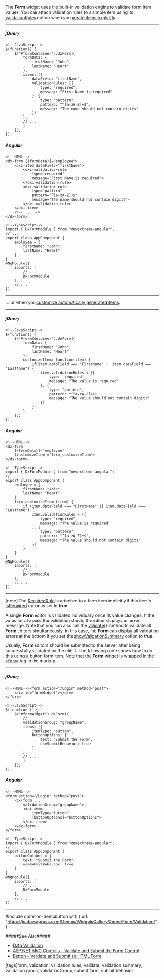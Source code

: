 The **Form** widget uses the built-in validation engine to validate form item values. You can attach validation rules to a simple item using its [validationRules](/api-reference/10%20UI%20Widgets/dxForm/5%20Item%20Types/SimpleItem/validationRules.md '/Documentation/ApiReference/UI_Widgets/dxForm/Item_Types/SimpleItem/#validationRules') option when you [create items explicitly](/concepts/05%20Widgets/Form/05%20Configure%20Simple%20Items/01%20Create%20a%20Simple%20Item.md '/Documentation/Guide/Widgets/Form/Configure_Simple_Items/#Create_a_Simple_Item')...

---
##### jQuery

    <!--JavaScript-->
    $(function() {
        $("#formContainer").dxForm({
            formData: {
                firstName: "John",
                lastName: "Heart"
            },
            items: [{
                dataField: "firstName",
                validationRules: [{
                    type: "required",
                    message: "First Name is required"
                }, {
                    type: "pattern",
                    pattern: "^[a-zA-Z]+$",
                    message: "The name should not contain digits"
                }]
            },
            // ...
            ]
        });
    });

##### Angular

    <!--HTML-->
    <dx-form [(formData)]="employee">
        <dxi-item dataField="firstName">
            <dxi-validation-rule
                type="required"
                message="First Name is required">
            </dxi-validation-rule>
            <dxi-validation-rule
                type="pattern"
                pattern="^[a-zA-Z]+$"
                message="The name should not contain digits">
            </dxi-validation-rule>
        </dxi-item>
        <!-- ... -->
    </dx-form>

    <!--TypeScript-->
    import { DxFormModule } from "devextreme-angular";
    // ...
    export class AppComponent {
        employee = {
            firstName: "John",
            lastName: "Heart"
        }
    }
    @NgModule({
        imports: [
            // ...
            DxFormModule
        ],
        // ...
    })

---

... or when you [customize automatically generated items](/concepts/05%20Widgets/Form/05%20Configure%20Simple%20Items/05%20Customize%20a%20Simple%20Item.md '/Documentation/Guide/Widgets/Form/Configure_Simple_Items/#Customize_a_Simple_Item').

---
##### jQuery

    <!--JavaScript-->
    $(function() {
        $("#formContainer").dxForm({
            formData: {
                firstName: "John",
                lastName: "Heart"
            },
            customizeItem: function(item) {
                if(item.dataField === "FirstName" || item.dataField === "LastName") {
                    item.validationRules = [{
                        type: "required",
                        message: "The value is required"
                    }, {
                        type: "pattern",
                        pattern: "^[a-zA-Z]+$",
                        message: "The value should not contain digits"
                    }]
                }
            }
        });
    });

##### Angular

    <!--HTML-->
    <dx-form
        [(formData)]="employee"
        [customizeItem]="form_customizeItem">
    </dx-form>

    <!--TypeScript-->
    import { DxFormModule } from "devextreme-angular";
    // ...
    export class AppComponent {
        employee = {
            firstName: "John",
            lastName: "Heart"
        }
        form_customizeItem (item) {
            if (item.dataField === "FirstName" || item.dataField === "LastName") {
                item.validationRules = [{
                    type: "required",
                    message: "The value is required"
                }, {
                    type: "pattern",
                    pattern: "^[a-zA-Z]+$",
                    message: "The value should not contain digits"
                }]
            }
        }
    }
    @NgModule({
        imports: [
            // ...
            DxFormModule
        ],
        // ...
    })

---

[note] The [RequiredRule](/api-reference/10%20UI%20Widgets/dxValidator/8%20Validation%20Rules/RequiredRule '/Documentation/ApiReference/UI_Widgets/dxValidator/Validation_Rules/RequiredRule/') is attached to a form item implicitly if this item's [isRequired](/api-reference/10%20UI%20Widgets/dxForm/5%20Item%20Types/SimpleItem/isRequired.md '/Documentation/ApiReference/UI_Widgets/dxForm/Item_Types/SimpleItem/#isRequired') option is set to **true**.

A single **Form** editor is validated individually once its value changes. If the value fails to pass the validation check, the editor displays an error message. Note that you can also call the [validate()](/api-reference/10%20UI%20Widgets/dxForm/3%20Methods/validate().md '/Documentation/ApiReference/UI_Widgets/dxForm/Methods/#validate') method to validate all **Form** editors simultaneously. In this case, the **Form** can display all validation errors at the bottom if you set the [showValidationSummary](/api-reference/10%20UI%20Widgets/dxForm/1%20Configuration/showValidationSummary.md '/Documentation/ApiReference/UI_Widgets/dxForm/Configuration/#showValidationSummary') option to **true**. 

<div class="simulator-desktop-container" data-view="Content/Applications/18_2/UIWidgets/dxForm/Validation/markup.html, Content/Applications/18_2/UIWidgets/dxForm/Validation/script.js, Content/Applications/18_2/UIWidgets/dxForm/common-styles.css"></div>

Usually, **Form** editors should be submitted to the server after being successfully validated on the client. The following code shows how to do this using a [button form item](/api-reference/10%20UI%20Widgets/dxForm/5%20Item%20Types/ButtonItem '/Documentation/ApiReference/UI_Widgets/dxForm/Item_Types/ButtonItem/'). Note that the **Form** widget is wrapped in the [`<form>`](https://www.w3schools.com/html/html_forms.asp) tag in the markup.

---
##### jQuery

    <!--HTML--><form action="/Login" method="post">
        <div id="formWidget"></div>
    </form>

    <!--JavaScript-->
    $(function () {
        $("#formWidget").dxForm({
            // ...
            validationGroup: "groupName",
            items: [{
                itemType: "button",
                buttonOptions: {
                    text: "Submit the Form",
                    useSubmitBehavior: true
                }
            },
            // ...
            ]
        });
    });

##### Angular

    <!--HTML-->
    <form action="/Login" method="post">
        <dx-form ...
            validationGroup="groupName">
            <dxi-item 
                itemType="button"
                [buttonOptions]="buttonOptions">
            </dxi-item>
        </dx-form>
    </form>

    <!--TypeScript-->
    import { DxFormModule } from "devextreme-angular";
    // ...
    export class AppComponent {
        buttonOptions = {
            text: "Submit the Form",
            useSubmitBehavior: true
        }
    }
    @NgModule({
        imports: [
            // ...
            DxFormModule
        ],
        // ...
    })

---

#include common-demobutton with {
    url: "https://js.devexpress.com/Demos/WidgetsGallery/Demo/Form/Validation/"
}

#####See Also#####
- [Data Validation](/concepts/05%20Widgets/zz%20Common/05%20UI%20Widgets/20%20Data%20Validation '/Documentation/Guide/Widgets/Common/UI_Widgets/Data_Validation/')
- [ASP.NET MVC Controls - Validate and Submit the Form Control](/concepts/35%20ASP.NET%20MVC%20Controls/35%20Client-Side%20Data%20Validation/28%20Validate%20and%20Submit%20the%20Form%20Control.md '/Documentation/Guide/ASP.NET_MVC_Controls/Client-Side_Data_Validation/Validate_and_Submit_the_Form_Control/')
- [Button - Validate and Submit an HTML Form](/concepts/05%20Widgets/Button/10%20Validate%20and%20Submit%20an%20HTML%20Form.md '/Documentation/Guide/Widgets/Button/Validate_and_Submit_an_HTML_Form/')

[tags]form, validation, validation rules, validate, validation summary, validation group, validationGroup, submit form, submit behavior
